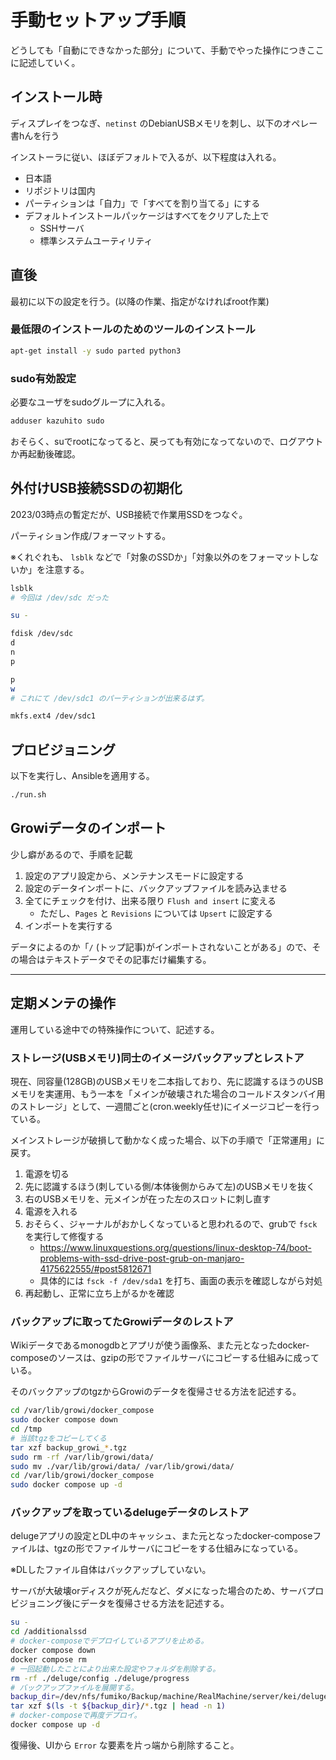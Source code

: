 # 手動セットアップ手順

どうしても「自動にできなかった部分」について、手動でやった操作につきここに記述していく。

## インストール時

ディスプレイをつなぎ、`netinst` のDebianUSBメモリを刺し、以下のオペレー書hんを行う

インストーラに従い、ほぼデフォルトで入るが、以下程度は入れる。

+ 日本語
+ リポジトリは国内
+ パーティションは「自力」で「すべてを割り当てる」にする
+ デフォルトインストールパッケージはすべてをクリアした上で
  + SSHサーバ
  + 標準システムユーティリティ

## 直後

最初に以下の設定を行う。(以降の作業、指定がなければroot作業)

### 最低限のインストールのためのツールのインストール

```bash
apt-get install -y sudo parted python3
```

### sudo有効設定

必要なユーザをsudoグループに入れる。

```bash
adduser kazuhito sudo
```

おそらく、suでrootになってると、戻っても有効になってないので、ログアウトか再起動後確認。

## 外付けUSB接続SSDの初期化

2023/03時点の暫定だが、USB接続で作業用SSDをつなぐ。

パーティション作成/フォーマットする。

※くれぐれも、 `lsblk` などで「対象のSSDか」「対象以外のをフォーマットしないか」を注意する。

```bash
lsblk
# 今回は /dev/sdc だった

su -

fdisk /dev/sdc
d
n
p

p
w
# これにて /dev/sdc1 のパーティションが出来るはず。

mkfs.ext4 /dev/sdc1
```

## プロビジョニング

以下を実行し、Ansibleを適用する。

```bash
./run.sh
```

## Growiデータのインポート

少し癖があるので、手順を記載

1. 設定のアプリ設定から、メンテナンスモードに設定する
2. 設定のデータインポートに、バックアップファイルを読み込ませる
3. 全てにチェックを付け、出来る限り `Flush and insert` に変える
    - ただし、`Pages` と `Revisions` については `Upsert` に設定する
4. インポートを実行する

データによるのか「`/` (トップ記事)がインポートされないことがある」ので、その場合はテキストデータでその記事だけ編集する。

---

## 定期メンテの操作

運用している途中での特殊操作について、記述する。

### ストレージ(USBメモリ)同士のイメージバックアップとレストア

現在、同容量(128GB)のUSBメモリを二本指しており、先に認識するほうのUSBメモリを実運用、もう一本を「メインが破壊された場合のコールドスタンバイ用のストレージ」として、一週間ごと(cron.weekly任せ)にイメージコピーを行っている。

メインストレージが破損して動かなく成った場合、以下の手順で「正常運用」に戻す。

1. 電源を切る
2. 先に認識するほう(刺している側/本体後側からみて左)のUSBメモリを抜く
3. 右のUSBメモリを、元メインが在った左のスロットに刺し直す
4. 電源を入れる
5. おそらく、ジャーナルがおかしくなっていると思われるので、grubで `fsck` を実行して修復する
   - https://www.linuxquestions.org/questions/linux-desktop-74/boot-problems-with-ssd-drive-post-grub-on-manjaro-4175622555/#post5812671
   - 具体的には `fsck -f /dev/sda1` を打ち、画面の表示を確認しながら対処
6. 再起動し、正常に立ち上がるかを確認

### バックアップに取ってたGrowiデータのレストア

Wikiデータであるmonogdbとアプリが使う画像系、また元となったdocker-composeのソースは、gzipの形でファイルサーバにコピーする仕組みに成っている。

そのバックアップのtgzからGrowiのデータを復帰させる方法を記述する。

```bash
cd /var/lib/growi/docker_compose
sudo docker compose down
cd /tmp
# 当該tgzをコピーしてくる
tar xzf backup_growi_*.tgz
sudo rm -rf /var/lib/growi/data/
sudo mv ./var/lib/growi/data/ /var/lib/growi/data/
cd /var/lib/growi/docker_compose
sudo docker compose up -d
```

### バックアップを取っているdelugeデータのレストア

delugeアプリの設定とDL中のキャッシュ、また元となったdocker-composeファイルは、tgzの形でファイルサーバにコピーをする仕組みになっている。

※DLしたファイル自体はバックアップしていない。

サーバが大破壊orディスクが死んだなど、ダメになった場合のため、サーバプロビジョニング後にデータを復帰させる方法を記述する。

```bash
su -
cd /additionalssd
# docker-composeでデプロイしているアプリを止める。
docker compose down
docker compose rm
# 一回起動したことにより出来た設定やフォルダを削除する。
rm -rf ./deluge/config ./deluge/progress
# バックアップファイルを展開する。
backup_dir=/dev/nfs/fumiko/Backup/machine/RealMachine/server/kei/deluge
tar xzf $(ls -t ${backup_dir}/*.tgz | head -n 1)
# docker-composeで再度デプロイ。
docker compose up -d
```

復帰後、UIから `Error` な要素を片っ端から削除すること。
